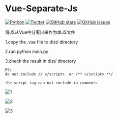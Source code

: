 # Vue-Separate-Js
[![Python](https://img.shields.io/badge/python-3-orange)](https://www.python.org/downloads/release/python-370/)
[![Twitter](https://img.shields.io/twitter/url?style=social)](https://twitter.com/intent/tweet?text=Wow:&url=https%3A%2F%2Fgithub.com%2Fhaoleiqin%2FVue-Separate-Js)
[![GitHub stars](https://img.shields.io/github/stars/haoleiqin/Vue-Separate-Js)](https://github.com/haoleiqin/Vue-Separate-Js/stargazers)
[![GitHub issues](https://img.shields.io/github/issues/haoleiqin/Vue-Separate-Js)](https://github.com/haoleiqin/Vue-Separate-Js/issues)

将JS从Vue中分离出来作为单JS文件

1.copy the .vue file to dist/ directory

2.run python main.py

3.check the result in dist/ directory

```
PS:
do not include // </script>  or /** </script> **/

the script tag can not include in comments

```

![1](https://github.com/haoleiqin/Vue-Separate-Js/blob/master/res/img/1.png?raw=true)

![2](https://github.com/haoleiqin/Vue-Separate-Js/blob/master/res/img/2.png?raw=true)

![3](https://github.com/haoleiqin/Vue-Separate-Js/blob/master/res/img/3.png?raw=true)
